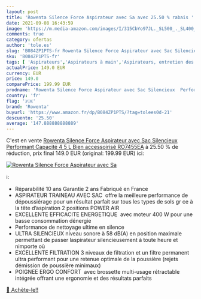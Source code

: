 ```yaml
---
layout: post
title: 'Rowenta Silence Force Aspirateur avec Sa avec 25.50 % rabais '
date: 2021-09-08 16:43:59
image: 'https://m.media-amazon.com/images/I/315CbYo97JL._SL500_._SL400_.jpg'
comments: true
category: ofertas
author: 'tole.es'
slug: 'B084ZP1PTS-fr Rowenta Silence Force Aspirateur avec Sac Silencieux...'
sku: 'B084ZP1PTS-fr'
tags: [ 'Aspirateurs','Aspirateurs à main','Aspirateurs, entretien des sols et nettoyeurs de vitres','Cuisine et Maison','rowenta', ]
actualPrice: 149.0 EUR
currency: EUR
price: 149.0
comparePrice: 199.99 EUR
prodname: 'Rowenta Silence Force Aspirateur avec Sac Silencieux  Performant  Capacité 4 5 L  Bien accessoirisé RO7455EA'
country: 'fr'
flag: '🇫🇷'
brand: 'Rowenta'
buyurl: 'https://www.amazon.fr/dp/B084ZP1PTS/?tag=tolees0d-21'
descuento: '25.50'
average: '147.888888888889'
---
```


C'est en vente [Rowenta Silence Force Aspirateur avec Sac Silencieux  Performant  Capacité 4 5 L  Bien accessoirisé RO7455EA](https://www.amazon.fr/dp/B084ZP1PTS/?tag=tolees0d-21)  à  25.50 % de réduction, prix final  149.0 EUR (original: 199.99 EUR) ici:

[![Rowenta Silence Force Aspirateur avec Sa](https://m.media-amazon.com/images/I/315CbYo97JL._SL500_._SL400_.jpg)](https://www.amazon.fr/dp/B084ZP1PTS/?tag=tolees0d-21)

ℹ️:

- Réparabilité 10 ans Garantie 2 ans Fabriqué en France
- ASPIRATEUR TRAINEAU AVEC SAC  offre la meilleure performance de dépoussiérage pour un résultat parfait sur tous les types de sols gr ce à la tête d’aspiration 2 positions POWER AIR
- EXCELLENTE EFFICACITE ENERGETIQUE  avec moteur 400 W pour une basse consommation dénergie
- Performance de nettoyage ultime en silence
- ULTRA SILENCIEUX niveau sonore à 58 dB(A) en position maximale permettant de passer laspirateur silencieusement à toute heure et nimporte où
- EXCELLENTE FILTRATION 3 niveaux de filtration et un filtre permanent ultra performant pour une retenue optimale de la poussière (rejets démission de poussière minimaux)
- POIGNEE ERGO CONFORT  avec brossette multi-usage rétractable intégrée offrant une ergonomie et des résultats parfaits

[🛒 Achète-le!!](https://www.amazon.fr/dp/B084ZP1PTS/?tag=tolees0d-21)
